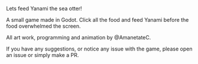 Lets feed Yanami the sea otter!

A small game made in Godot. Click all the food and feed Yanami before the food overwhelmed the screen.

All art work, programming and animation by @AmanetateC.

If you have any suggestions, or notice any issue with the game, please open an issue or simply make a PR.
